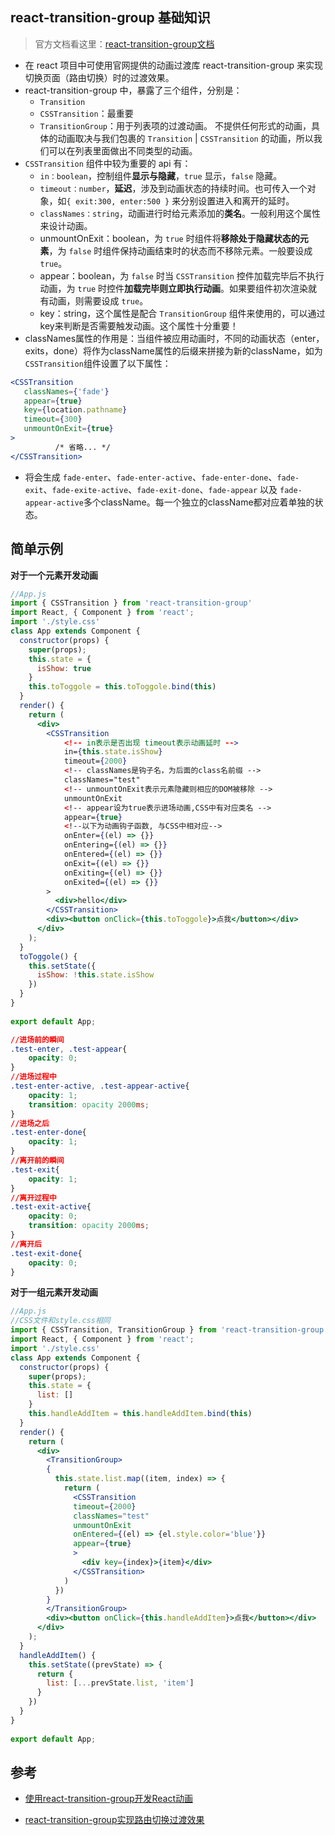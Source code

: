 ## react-transition-group 基础知识

> 官方文档看这里：[react-transition-group文档](https://reactcommunity.org/react-transition-group/)

- 在 react 项目中可使用官网提供的动画过渡库 react-transition-group 来实现切换页面（路由切换）时的过渡效果。
- react-transition-group 中，暴露了三个组件，分别是：
  - `Transition`
  - `CSSTransition`：最重要
  - `TransitionGroup`：用于列表项的过渡动画。 不提供任何形式的动画，具体的动画取决与我们包裹的 `Transition` | `CSSTransition` 的动画，所以我们可以在列表里面做出不同类型的动画。
- `CSSTransition` 组件中较为重要的 api 有：
  - `in：boolean`，控制组件**显示与隐藏**，`true`  显示，`false` 隐藏。
  - `timeout：number`，**延迟**，涉及到动画状态的持续时间。也可传入一个对象，如`{ exit:300, enter:500 }` 来分别设置进入和离开的延时。
  - `classNames：string`，动画进行时给元素添加的**类名**。一般利用这个属性来设计动画。
  - unmountOnExit：boolean，为 `true` 时组件将**移除处于隐藏状态的元素**，为 `false` 时组件保持动画结束时的状态而不移除元素。一般要设成 `true`。
  - appear：boolean，为 `false` 时当 `CSSTransition` 控件加载完毕后不执行动画，为 `true` 时控件**加载完毕则立即执行动画**。如果要组件初次渲染就有动画，则需要设成 `true`。
  - key：string，这个属性是配合 `TransitionGroup` 组件来使用的，可以通过key来判断是否需要触发动画。这个属性十分重要！
- classNames属性的作用是：当组件被应用动画时，不同的动画状态（enter，exits，done）将作为className属性的后缀来拼接为新的className，如为 `CSSTransition`组件设置了以下属性：

```jsx
<CSSTransition
   classNames={'fade'}
   appear={true}
   key={location.pathname}
   timeout={300}
   unmountOnExit={true}
>
          /* 省略... */
</CSSTransition>
```

- 将会生成 `fade-enter`、`fade-enter-active`、`fade-enter-done`、`fade-exit`、`fade-exite-active`、`fade-exit-done`、`fade-appear` 以及 `fade-appear-active`多个className。每一个独立的className都对应着单独的状态。

## 简单示例

**对于一个元素开发动画**

```jsx
//App.js
import { CSSTransition } from 'react-transition-group'
import React, { Component } from 'react';
import './style.css'
class App extends Component {
  constructor(props) {
    super(props);
    this.state = { 
      isShow: true
    }
    this.toToggole = this.toToggole.bind(this)
  }
  render() { 
    return ( 
      <div>
        <CSSTransition
            <!-- in表示是否出现 timeout表示动画延时 -->
            in={this.state.isShow}
            timeout={2000}
            <!-- classNames是钩子名，为后面的class名前缀 -->
            classNames="test"
            <!-- unmountOnExit表示元素隐藏则相应的DOM被移除 -->
            unmountOnExit
            <!-- appear设为true表示进场动画,CSS中有对应类名 -->
            appear={true}
            <!--以下为动画钩子函数, 与CSS中相对应-->
            onEnter={(el) => {}}
            onEntering={(el) => {}}
            onEntered={(el) => {}}
            onExit={(el) => {}}
            onExiting={(el) => {}}
            onExited={(el) => {}}
        >
          <div>hello</div>
        </CSSTransition>
        <div><button onClick={this.toToggole}>点我</button></div>
      </div>  
    );
  }
  toToggole() {
    this.setState({
      isShow: !this.state.isShow
    })
  }
}
 
export default App;

```

```css
//进场前的瞬间
.test-enter, .test-appear{
    opacity: 0;
}
//进场过程中
.test-enter-active, .test-appear-active{
    opacity: 1;
    transition: opacity 2000ms;
}
//进场之后
.test-enter-done{
    opacity: 1;
}
//离开前的瞬间
.test-exit{
    opacity: 1;
}
//离开过程中
.test-exit-active{
    opacity: 0;
    transition: opacity 2000ms;
}
//离开后
.test-exit-done{
    opacity: 0;
}
```

**对于一组元素开发动画**

```jsx
//App.js
//CSS文件和style.css相同
import { CSSTransition, TransitionGroup } from 'react-transition-group'
import React, { Component } from 'react';
import './style.css'
class App extends Component {
  constructor(props) {
    super(props);
    this.state = { 
      list: []
    }
    this.handleAddItem = this.handleAddItem.bind(this)
  }
  render() { 
    return ( 
      <div>
        <TransitionGroup>
        {
          this.state.list.map((item, index) => {
            return (
              <CSSTransition
              timeout={2000}
              classNames="test"
              unmountOnExit
              onEntered={(el) => {el.style.color='blue'}}
              appear={true}
              >
                <div key={index}>{item}</div>
              </CSSTransition>
            )
          })
        }
        </TransitionGroup>
        <div><button onClick={this.handleAddItem}>点我</button></div>
      </div>  
    );
  }
  handleAddItem() {
    this.setState((prevState) => {
      return {
        list: [...prevState.list, 'item']
      }
    })
  }
}
 
export default App;
```



## 参考

- [使用react-transition-group开发React动画](https://juejin.im/post/6844903869894524942#heading-0)

- [react-transition-group实现路由切换过渡效果](https://juejin.im/post/6844903922574819342#heading-0)